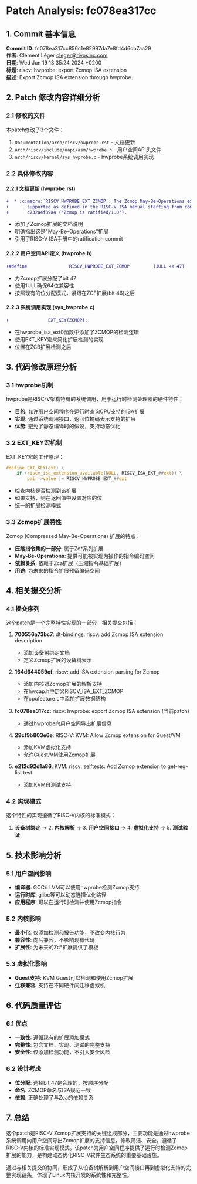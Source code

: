 # Patch Analysis: fc078ea317cc

## 1. Commit 基本信息

**Commit ID**: fc078ea317cc856c1e82997da7e8fd4d6da7aa29  
**作者**: Clément Léger <cleger@rivosinc.com>  
**日期**: Wed Jun 19 13:35:24 2024 +0200  
**标题**: riscv: hwprobe: export Zcmop ISA extension  
**描述**: Export Zcmop ISA extension through hwprobe.  

## 2. Patch 修改内容详细分析

### 2.1 修改的文件

本patch修改了3个文件：

1. `Documentation/arch/riscv/hwprobe.rst` - 文档更新
2. `arch/riscv/include/uapi/asm/hwprobe.h` - 用户空间API头文件
3. `arch/riscv/kernel/sys_hwprobe.c` - hwprobe系统调用实现

### 2.2 具体修改内容

#### 2.2.1 文档更新 (hwprobe.rst)

```diff
+  * :c:macro:`RISCV_HWPROBE_EXT_ZCMOP`: The Zcmop May-Be-Operations extension is
+       supported as defined in the RISC-V ISA manual starting from commit
+       c732a4f39a4 ("Zcmop is ratified/1.0").
```

- 添加了Zcmop扩展的文档说明
- 明确指出这是"May-Be-Operations"扩展
- 引用了RISC-V ISA手册中的ratification commit

#### 2.2.2 用户空间API定义 (hwprobe.h)

```diff
+#define                RISCV_HWPROBE_EXT_ZCMOP         (1ULL << 47)
```

- 为Zcmop扩展分配了bit 47
- 使用1ULL确保64位兼容性
- 按照现有的位分配模式，紧跟在ZCF扩展(bit 46)之后

#### 2.2.3 系统调用实现 (sys_hwprobe.c)

```diff
+               EXT_KEY(ZCMOP);
```

- 在hwprobe_isa_ext0函数中添加了ZCMOP的检测逻辑
- 使用EXT_KEY宏来简化扩展检测的实现
- 位置在ZCB扩展检测之后

## 3. 代码修改原理分析

### 3.1 hwprobe机制

hwprobe是RISC-V架构特有的系统调用，用于运行时检测处理器的硬件特性：

- **目的**: 允许用户空间程序在运行时查询CPU支持的ISA扩展
- **实现**: 通过系统调用接口，返回位掩码表示支持的扩展
- **优势**: 避免了静态编译时的假设，支持动态优化

### 3.2 EXT_KEY宏机制

EXT_KEY宏的工作原理：

```c
#define EXT_KEY(ext) \
    if (riscv_isa_extension_available(NULL, RISCV_ISA_EXT_##ext)) \
        pair->value |= RISCV_HWPROBE_EXT_##ext
```

- 检查内核是否检测到该扩展
- 如果支持，则在返回值中设置对应的位
- 统一的扩展检测模式

### 3.3 Zcmop扩展特性

Zcmop (Compressed May-Be-Operations) 扩展的特点：

- **压缩指令集的一部分**: 属于Zc*系列扩展
- **May-Be-Operations**: 提供可能被实现为操作的指令编码空间
- **依赖关系**: 依赖于Zca扩展（压缩指令基础扩展）
- **用途**: 为未来的指令扩展预留编码空间

## 4. 相关提交分析

### 4.1 提交序列

这个patch是一个完整特性实现的一部分，相关提交包括：

1. **700556a73bc7**: dt-bindings: riscv: add Zcmop ISA extension description
   - 添加设备树绑定文档
   - 定义Zcmop扩展的设备树表示

2. **164d644059cf**: riscv: add ISA extension parsing for Zcmop
   - 添加内核对Zcmop扩展的解析支持
   - 在hwcap.h中定义RISCV_ISA_EXT_ZCMOP
   - 在cpufeature.c中添加扩展数据结构

3. **fc078ea317cc**: riscv: hwprobe: export Zcmop ISA extension (当前patch)
   - 通过hwprobe向用户空间导出扩展信息

4. **29cf9b803e6e**: RISC-V: KVM: Allow Zcmop extension for Guest/VM
   - 添加KVM虚拟化支持
   - 允许Guest/VM使用Zcmop扩展

5. **e212d92d1a86**: KVM: riscv: selftests: Add Zcmop extension to get-reg-list test
   - 添加KVM自测试支持

### 4.2 实现模式

这个特性的实现遵循了RISC-V内核的标准模式：

1. **设备树绑定** → 2. **内核解析** → 3. **用户空间接口** → 4. **虚拟化支持** → 5. **测试验证**

## 5. 技术影响分析

### 5.1 用户空间影响

- **编译器**: GCC/LLVM可以使用hwprobe检测Zcmop支持
- **运行时库**: glibc等可以动态选择优化路径
- **应用程序**: 可以在运行时检测并使用Zcmop指令

### 5.2 内核影响

- **最小化**: 仅添加检测和报告功能，不改变内核行为
- **兼容性**: 向后兼容，不影响现有代码
- **扩展性**: 为未来的Zc*扩展提供了模板

### 5.3 虚拟化影响

- **Guest支持**: KVM Guest可以检测和使用Zcmop扩展
- **迁移兼容**: 支持在不同硬件间迁移虚拟机

## 6. 代码质量评估

### 6.1 优点

- **一致性**: 遵循现有的扩展添加模式
- **完整性**: 包含文档、实现、测试的完整支持
- **安全性**: 仅添加检测功能，不引入安全风险

### 6.2 设计考虑

- **位分配**: 选择bit 47是合理的，按顺序分配
- **命名**: ZCMOP命名与ISA规范一致
- **依赖**: 正确处理了与Zca的依赖关系

## 7. 总结

这个patch是RISC-V Zcmop扩展支持的关键组成部分，主要功能是通过hwprobe系统调用向用户空间导出Zcmop扩展的支持信息。修改简洁、安全，遵循了RISC-V内核的标准实现模式。该patch为用户空间程序提供了运行时检测Zcmop扩展的能力，是构建动态优化RISC-V软件生态系统的重要基础设施。

通过与相关提交的协同，形成了从设备树解析到用户空间接口再到虚拟化支持的完整实现链条，体现了Linux内核开发的系统性和完整性。